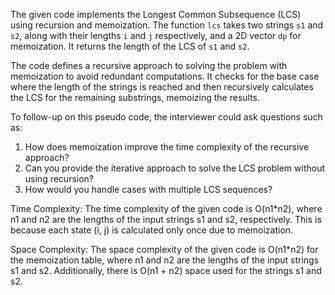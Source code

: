 The given code implements the Longest Common Subsequence (LCS) using recursion and memoization. The function `lcs` takes two strings `s1` and `s2`, along with their lengths `i` and `j` respectively, and a 2D vector `dp` for memoization. It returns the length of the LCS of `s1` and `s2`.

The code defines a recursive approach to solving the problem with memoization to avoid redundant computations. It checks for the base case where the length of the strings is reached and then recursively calculates the LCS for the remaining substrings, memoizing the results.

To follow-up on this pseudo code, the interviewer could ask questions such as:
1. How does memoization improve the time complexity of the recursive approach?
2. Can you provide the iterative approach to solve the LCS problem without using recursion?
3. How would you handle cases with multiple LCS sequences? 

Time Complexity: The time complexity of the given code is O(n1*n2), where n1 and n2 are the lengths of the input strings s1 and s2, respectively. This is because each state (i, j) is calculated only once due to memoization.

Space Complexity: The space complexity of the given code is O(n1*n2) for the memoization table, where n1 and n2 are the lengths of the input strings s1 and s2. Additionally, there is O(n1 + n2) space used for the strings s1 and s2.